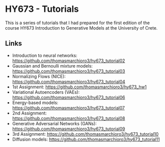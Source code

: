 # HY673 - Tutorials

This is a series of tutorials that I had prepared for the first edition of the course HY673 Introduction to Generative Models at the University of Crete.

## Links

- Introduction to neural networks: https://github.com/thomasmarchioro3/hy673_tutorial02
- Gaussian and Bernoulli mixture models: https://github.com/thomasmarchioro3/hy673_tutorial03
- Normalizing Flows (NICE): https://github.com/thomasmarchioro3/hy673_tutorial04
- 1st Assignment: https://github.com/thomasmarchioro3/hy673_hw1
- Variational Autoencoders (VAEs): https://github.com/thomasmarchioro3/hy673_tutorial06
- Energy-based models: https://github.com/thomasmarchioro3/hy673_tutorial07
- 2nd Assignment: https://github.com/thomasmarchioro3/hy673_tutorial08
- Generative Adversarial Networks (GANs): https://github.com/thomasmarchioro3/hy673_tutorial09
- 3rd Assignment: https://github.com/thomasmarchioro3/hy673_tutorial10
- Diffusion models: https://github.com/thomasmarchioro3/hy673_tutorial11 
